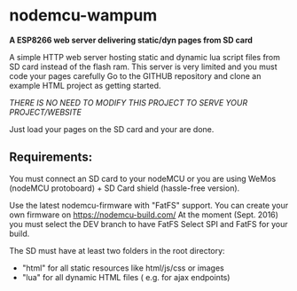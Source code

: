 # nodemcu-wampum
**A ESP8266 web server delivering static/dyn pages from SD card**

A simple HTTP web server hosting static and dynamic lua script files
from SD card instead of the flash ram.
This server is very limited and you must code your pages carefully
Go to the GITHUB repository and clone an example HTML project as
getting started.

*THERE IS NO NEED TO MODIFY THIS PROJECT TO SERVE YOUR PROJECT/WEBSITE*

Just load your pages on the SD card and your are done.

Requirements:
-------------
You must connect an SD card to your nodeMCU or you are using
WeMos (nodeMCU protoboard) + SD Card shield (hassle-free version).

Use the latest nodemcu-firmware with "FatFS" support. You can
create your own firmware on https://nodemcu-build.com/
At the moment (Sept. 2016) you must select the DEV branch to have FatFS
Select SPI and FatFS for your build.

The SD must have at least two folders in the root directory:
 - "html" for all static resources like html/js/css or images
 - "lua" for all dynamic HTML files ( e.g. for ajax endpoints)

